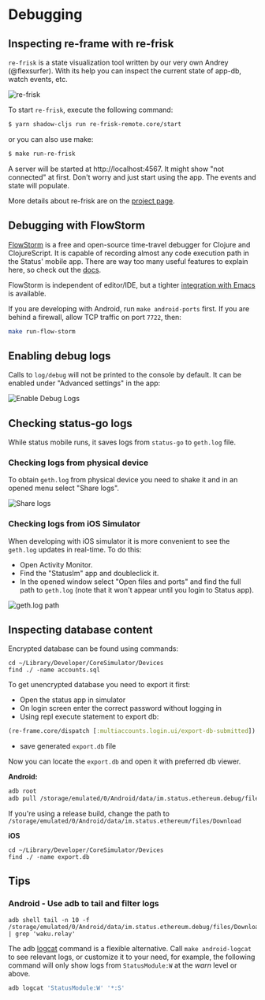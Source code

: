 # Debugging

## Inspecting re-frame with re-frisk

`re-frisk` is a state visualization tool written by our very own Andrey
(@flexsurfer). With its help you can inspect the current state of app-db, watch
events, etc.

![re-frisk](images/debugging/re-frisk.png)

To start `re-frisk`, execute the following command:
```bash
$ yarn shadow-cljs run re-frisk-remote.core/start
```

or you can also use make:

```bash
$ make run-re-frisk
```

A server will be started at http://localhost:4567. It might show "not connected"
at first. Don't worry and just start using the app. The events and state will
populate.

More details about re-frisk are on the [project
page](https://github.com/flexsurfer/re-frisk).

## Debugging with FlowStorm

[FlowStorm](http://www.flow-storm.org/) is a free and open-source time-travel
debugger for Clojure and ClojureScript. It is capable of recording almost any
code execution path in the Status' mobile app. There are way too many useful
features to explain here, so check out the
[docs](https://jpmonettas.github.io/flow-storm-debugger/user_guide.html#_quick_start).

FlowStorm is independent of editor/IDE, but a tighter [integration with
Emacs](https://github.com/jpmonettas/cider-storm) is available.

If you are developing with Android, run `make android-ports` first. If you are
behind a firewall, allow TCP traffic on port `7722`, then:

```bash
make run-flow-storm
```

## Enabling debug logs

Calls to `log/debug` will not be printed to the console by default. It can be
enabled under "Advanced settings" in the app:

![Enable Debug Logs](images/debugging/log-settings.png)

## Checking status-go logs

While status mobile runs, it saves logs from `status-go` to `geth.log` file.

### Checking logs from physical device

To obtain `geth.log` from physical device you need to shake it and in an opened
menu select "Share logs".

![Share logs](images/debugging/share-logs.jpeg)

### Checking logs from iOS Simulator

When developing with iOS simulator it is more convenient to see the `geth.log`
updates in real-time. To do this:

- Open Activity Monitor.
- Find the "StatusIm" app and doubleclick it.
- In the opened window select "Open files and ports" and find the full path to
  `geth.log` (note that it won't appear until you login to Status app).

![geth.log path](images/debugging/geth-path.png)

## Inspecting database content

Encrypted database can be found using commands:

```
cd ~/Library/Developer/CoreSimulator/Devices
find ./ -name accounts.sql
```

To get unencrypted database you need to export it first:

- Open the status app in simulator
- On login screen enter the correct password without logging in
- Using repl execute statement to export db:

```clojure
(re-frame.core/dispatch [:multiaccounts.login.ui/export-db-submitted])
```

- save generated `export.db` file

Now you can locate the `export.db` and open it with preferred db viewer.

**Android:**

```sh
adb root
adb pull /storage/emulated/0/Android/data/im.status.ethereum.debug/files/Download/export.db /path/to/store/export.db
```

If you're using a release build, change the path to
`/storage/emulated/0/Android/data/im.status.ethereum/files/Download`

**iOS**

```
cd ~/Library/Developer/CoreSimulator/Devices
find ./ -name export.db
```

## Tips
### Android - Use adb to tail and filter logs

```
adb shell tail -n 10 -f /storage/emulated/0/Android/data/im.status.ethereum.debug/files/Download/geth.log | grep 'waku.relay'
```

The adb [logcat](https://developer.android.com/tools/logcat) command is a
flexible alternative. Call `make android-logcat` to see relevant logs, or
customize it to your need, for example, the following command will only show
logs from `StatusModule:W` at the *warn* level or above.

```sh
adb logcat 'StatusModule:W' '*:S'
```
